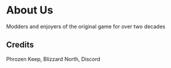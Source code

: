 # About Us
Modders and enjoyers of the original game for over two decades


## Credits
Phrozen Keep, Blizzard North, Discord
